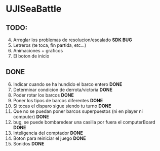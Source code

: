 # UJISeaBattle
## TODO:
4. Arreglar los problemas de resolucion/escalado **SDK BUG**
10. Letreros (te toca, fin partida, etc...)
11. Animaciones + graficos
12. El boton de inicio

## DONE

6. Indicar cuando se ha hundido el barco entero **DONE**
7. Determinar condicion de derrota/victoria **DONE**
1. Poder rotar los barcos **DONE**
2. Poner los tipos de barcos diferentes **DONE**
3. Si tocas el disparo sigue siendo tu turno **DONE**
9. Que no se puedan poner barcos superpuestos (ni en player ni computer) **DONE**
14. bug, se puede bombaredear una casilla por fuera el computerBoard **DONE**
13. Inteligencia del comptador **DONE**
8. Boton para reiniciar el juego **DONE**
5. Sonidos **DONE**


